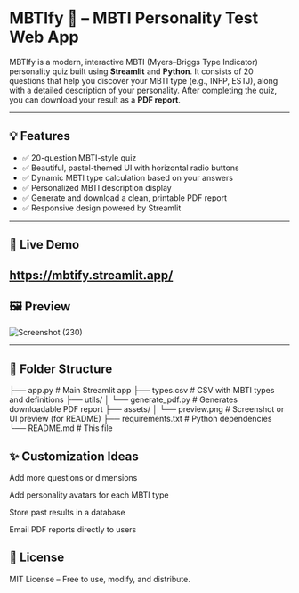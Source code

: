 # MBTIfy 🔮 – MBTI Personality Test Web App

MBTIfy is a modern, interactive MBTI (Myers–Briggs Type Indicator) personality quiz built using **Streamlit** and **Python**. It consists of 20 questions that help you discover your MBTI type (e.g., INFP, ESTJ), along with a detailed description of your personality. After completing the quiz, you can download your result as a **PDF report**.

---

## 💡 Features

- ✅ 20-question MBTI-style quiz
- ✅ Beautiful, pastel-themed UI with horizontal radio buttons
- ✅ Dynamic MBTI type calculation based on your answers
- ✅ Personalized MBTI description display
- ✅ Generate and download a clean, printable PDF report
- ✅ Responsive design powered by Streamlit

---

## 🚀 Live Demo
https://mbtify.streamlit.app/
---

## 🖼️ Preview
![Screenshot (230)](https://github.com/user-attachments/assets/62146335-f121-4401-934a-2c63ac852a42)

---

## 📁 Folder Structure
├── app.py # Main Streamlit app
├── types.csv # CSV with MBTI types and definitions
├── utils/
│ └── generate_pdf.py # Generates downloadable PDF report
├── assets/
│ └── preview.png # Screenshot or UI preview (for README)
├── requirements.txt # Python dependencies
└── README.md # This file

## ✨ Customization Ideas
Add more questions or dimensions

Add personality avatars for each MBTI type

Store past results in a database

Email PDF reports directly to users



## 📜 License
MIT License – Free to use, modify, and distribute.
